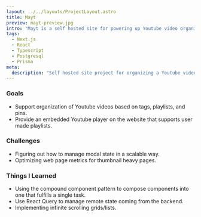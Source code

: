 ```yaml
---
layout: ../../layouts/ProjectLayout.astro
title: Mayt
preview: mayt-preview.jpg
intro: "Mayt is a self hosted site for powering up Youtube video organization. This project was motivated by my desire for a way to organize music I listen to on Youtube. Features tagging, pinning, and playlists that are searchable."
tags:
  - Next.js
  - React
  - Typescript
  - Postgresql
  - Prisma
meta:
  description: "Self hosted site project for organizing a Youtube video collection." 
---
```


### Goals
  - Support organization of Youtube videos based on tags, playlists, and pins.
  - Provide an embedded Youtube player on the website that supports user made playlists.
### Challenges
  - Figuring out how to manage modal state in a scalable way.
  - Optimizing web page metrics for thumbnail heavy pages.

### Things I Learned
  - Using the compound component pattern to compose components into one that fulfills a single task.
  - Use React Query to manage remote state coming from the backend.
  - Implementing infinite scrolling grids/lists.